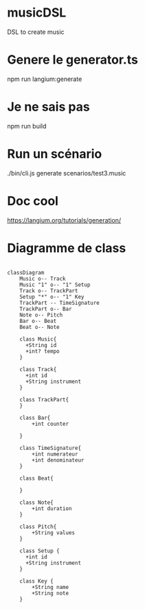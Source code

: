 # musicDSL
DSL to create music


# Genere le generator.ts
npm run langium:generate

# Je ne sais pas 
npm run build

# Run un scénario 
./bin/cli.js generate scenarios/test3.music 

# Doc cool 

https://langium.org/tutorials/generation/


# Diagramme de class

```mermaid

classDiagram
    Music o-- Track
    Music "1" o-- "1" Setup
    Track o-- TrackPart
    Setup "*" o-- "1" Key
    TrackPart -- TimeSignature
    TrackPart o-- Bar
    Note o-- Pitch
    Bar o-- Beat
    Beat o-- Note

    class Music{
      +String id
      +int? tempo
    }

    class Track{
      +int id
      +String instrument
    }

    class TrackPart{
    }
    
    class Bar{
        +int counter

    }
    
    class TimeSignature{
        +int numerateur
        +int denominateur
    }

    class Beat{

    }

    class Note{
        +int duration
    }

    class Pitch{
        +String values
    }

    class Setup {
      +int id
      +String instrument
    }

    class Key {
        +String name
        +String note
    }
```